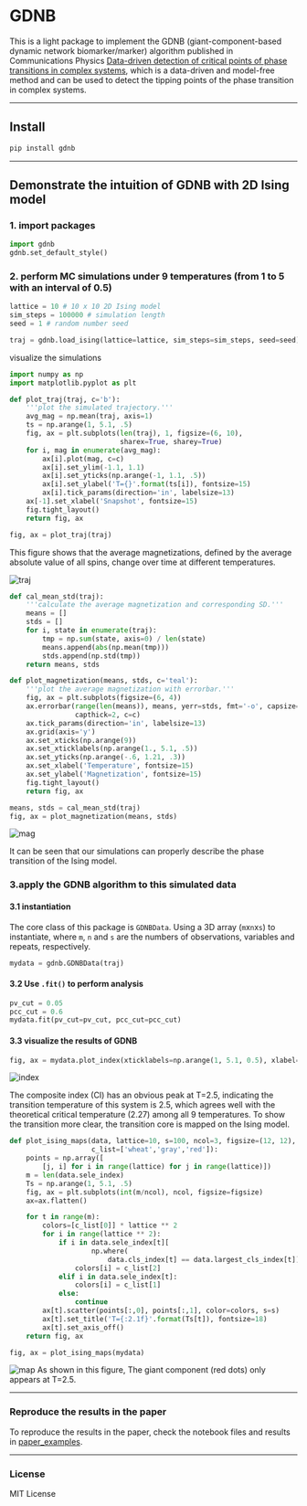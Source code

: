 # GDNB
This is a light package to implement the GDNB (giant-component-based dynamic network biomarker/marker) 
algorithm published in Communications Physics [Data-driven detection of critical points of phase transitions in complex systems](https://www.nature.com/articles/s42005-023-01429-0), which is a data-driven and model-free method and can be used to detect the tipping points of 
the phase transition in complex systems.

---

## Install
```bash
pip install gdnb
```

---

## Demonstrate the intuition of GDNB with 2D Ising model
### 1. import packages
```python
import gdnb
gdnb.set_default_style()
```

### 2. perform MC simulations under 9 temperatures (from 1 to 5 with an interval of 0.5)
```python
lattice = 10 # 10 x 10 2D Ising model
sim_steps = 100000 # simulation length
seed = 1 # random number seed

traj = gdnb.load_ising(lattice=lattice, sim_steps=sim_steps, seed=seed)
```
visualize the simulations
```python
import numpy as np
import matplotlib.pyplot as plt

def plot_traj(traj, c='b'):
    '''plot the simulated trajectory.'''
    avg_mag = np.mean(traj, axis=1)
    ts = np.arange(1, 5.1, .5)
    fig, ax = plt.subplots(len(traj), 1, figsize=(6, 10),
                           sharex=True, sharey=True)
    for i, mag in enumerate(avg_mag):
        ax[i].plot(mag, c=c)
        ax[i].set_ylim(-1.1, 1.1)
        ax[i].set_yticks(np.arange(-1, 1.1, .5))
        ax[i].set_ylabel('T={}'.format(ts[i]), fontsize=15)
        ax[i].tick_params(direction='in', labelsize=13)
    ax[-1].set_xlabel('Snapshot', fontsize=15)
    fig.tight_layout()    
    return fig, ax

fig, ax = plot_traj(traj)
``` 
This figure shows that the average magnetizations, defined by the average absolute value of all spins, 
change over time at different temperatures.

![traj](https://github.com/PengTao-HUST/GDNB/blob/master/figures/traj.png?raw=true)

```python
def cal_mean_std(traj):
    '''calculate the average magnetization and corresponding SD.'''
    means = []
    stds = []
    for i, state in enumerate(traj):    
        tmp = np.sum(state, axis=0) / len(state)
        means.append(abs(np.mean(tmp)))
        stds.append(np.std(tmp))
    return means, stds

def plot_magnetization(means, stds, c='teal'):
    '''plot the average magnetization with errorbar.'''       
    fig, ax = plt.subplots(figsize=(6, 4))
    ax.errorbar(range(len(means)), means, yerr=stds, fmt='-o', capsize=5,
                capthick=2, c=c)
    ax.tick_params(direction='in', labelsize=13)
    ax.grid(axis='y')
    ax.set_xticks(np.arange(9))
    ax.set_xticklabels(np.arange(1., 5.1, .5))
    ax.set_yticks(np.arange(-.6, 1.21, .3))
    ax.set_xlabel('Temperature', fontsize=15)
    ax.set_ylabel('Magnetization', fontsize=15)
    fig.tight_layout()
    return fig, ax

means, stds = cal_mean_std(traj)
fig, ax = plot_magnetization(means, stds)
```
![mag](https://github.com/PengTao-HUST/GDNB/blob/master/figures/mag.png?raw=true)

It can be seen that our simulations can properly describe the phase transition of the Ising model.

### 3.apply the GDNB algorithm to this simulated data
#### 3.1 instantiation
The core class of this package is `GDNBData`. Using a 3D array (`m`x`n`x`s`) to instantiate, 
where `m`, `n` and `s` are the numbers of observations, variables and repeats, respectively.
```python
mydata = gdnb.GDNBData(traj)
```

#### 3.2 Use `.fit()` to perform analysis
```python
pv_cut = 0.05
pcc_cut = 0.6
mydata.fit(pv_cut=pv_cut, pcc_cut=pcc_cut)
```

#### 3.3 visualize the results of GDNB
```python
fig, ax = mydata.plot_index(xticklabels=np.arange(1, 5.1, 0.5), xlabel='Temperature')
```
![index](https://github.com/PengTao-HUST/GDNB/blob/master/figures/index.png?raw=true)

The composite index (CI) has an obvious peak at T=2.5, indicating the transition temperature 
of this system is 2.5, which agrees well with the theoretical critical temperature (2.27) 
among all 9 temperatures. To show the transition more clear, the transition core is mapped 
on the Ising model.

```python
def plot_ising_maps(data, lattice=10, s=100, ncol=3, figsize=(12, 12), 
                    c_list=['wheat','gray','red']):
    points = np.array([
        [j, i] for i in range(lattice) for j in range(lattice)])
    m = len(data.sele_index)
    Ts = np.arange(1, 5.1, .5)
    fig, ax = plt.subplots(int(m/ncol), ncol, figsize=figsize)
    ax=ax.flatten()

    for t in range(m):
        colors=[c_list[0]] * lattice ** 2
        for i in range(lattice ** 2):
            if i in data.sele_index[t][
                    np.where(
                        data.cls_index[t] == data.largest_cls_index[t])]:
                colors[i] = c_list[2]
            elif i in data.sele_index[t]:
                colors[i] = c_list[1]
            else:
                continue
        ax[t].scatter(points[:,0], points[:,1], color=colors, s=s)
        ax[t].set_title('T={:2.1f}'.format(Ts[t]), fontsize=18)
        ax[t].set_axis_off()        
    return fig, ax

fig, ax = plot_ising_maps(mydata)
```
![map](https://github.com/PengTao-HUST/GDNB/blob/master/figures/map.png?raw=true)
As shown in this figure, The giant component (red dots) only appears at T=2.5.

---

### Reproduce the results in the paper
To reproduce the results in the paper, check the notebook files and results 
in [paper_examples](https://github.com/PengTao-HUST/GDNB/tree/master/paper_examples).

---

### License
MIT License
